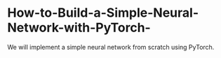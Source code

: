 # How-to-Build-a-Simple-Neural-Network-with-PyTorch-
We will implement a simple neural network from scratch using PyTorch.
